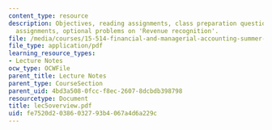 ```yaml
---
content_type: resource
description: Objectives, reading assignments, class preparation questions, graded
  assignments, optional problems on 'Revenue recognition'.
file: /media/courses/15-514-financial-and-managerial-accounting-summer-2003/fe7520d20386032793b4067a4d6a229c_lec5overview.pdf
file_type: application/pdf
learning_resource_types:
- Lecture Notes
ocw_type: OCWFile
parent_title: Lecture Notes
parent_type: CourseSection
parent_uid: 4bd3a508-0fcc-f8ec-2607-8dcbdb398798
resourcetype: Document
title: lec5overview.pdf
uid: fe7520d2-0386-0327-93b4-067a4d6a229c
---
```

